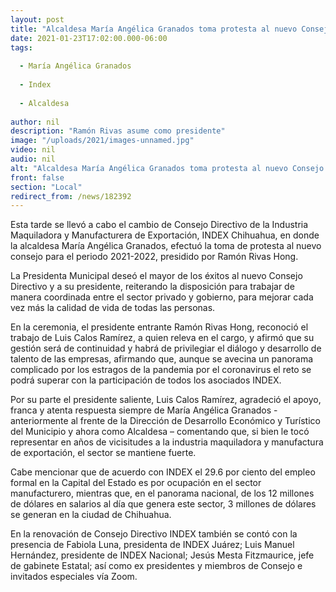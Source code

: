 ```yaml
---
layout: post
title: "Alcaldesa María Angélica Granados toma protesta al nuevo Consejo Directivo INDEX Chihuahua"
date: 2021-01-23T17:02:00.000-06:00
tags:
  
  - María Angélica Granados
  
  - Index
  
  - Alcaldesa
  
author: nil
description: "Ramón Rivas asume como presidente"
image: "/uploads/2021/images-unnamed.jpg"
video: nil
audio: nil
alt: "Alcaldesa María Angélica Granados toma protesta al nuevo Consejo Directivo INDEX Chihuahua"
front: false
section: "Local"
redirect_from: /news/182392
---
```


Esta tarde se llevó a cabo el cambio de Consejo Directivo de la Industria Maquiladora y Manufacturera de Exportación, INDEX Chihuahua, en donde la alcaldesa María Angélica Granados, efectuó la toma de protesta al nuevo consejo para el periodo 2021-2022, presidido por Ramón Rivas Hong.

La Presidenta Municipal deseó el mayor de los éxitos al nuevo Consejo Directivo y a su presidente, reiterando la disposición para trabajar de manera coordinada entre el sector privado y gobierno, para mejorar cada vez más la calidad de vida de todas las personas.

En la ceremonia, el presidente entrante Ramón Rivas Hong, reconoció el trabajo de Luis Calos Ramírez, a quien releva en el cargo, y afirmó que su gestión será de continuidad y habrá de privilegiar el diálogo y desarrollo de talento de las empresas, afirmando que, aunque se avecina un panorama complicado por los estragos de la pandemia por el coronavirus el reto se podrá superar con la participación de todos los asociados INDEX.

Por su parte el presidente saliente, Luis Calos Ramírez, agradeció el apoyo, franca y atenta respuesta siempre de María Angélica Granados - anteriormente al frente de la Dirección de Desarrollo Económico y Turístico del Municipio y ahora como Alcaldesa – comentando que, si bien le tocó representar en años de vicisitudes a la industria maquiladora y manufactura de exportación, el sector se mantiene fuerte.

Cabe mencionar que de acuerdo con INDEX el 29.6 por ciento del empleo formal en la Capital del Estado es por ocupación en el sector manufacturero, mientras que, en el panorama nacional, de los 12 millones de dólares en salarios al día que genera este sector, 3 millones de dólares se generan en la ciudad de Chihuahua.

En la renovación de Consejo Directivo INDEX también se contó con la presencia de Fabiola Luna, presidenta de INDEX Juárez; Luis Manuel Hernández, presidente de INDEX Nacional; Jesús Mesta Fitzmaurice, jefe de gabinete Estatal; así como ex presidentes y miembros de Consejo e invitados especiales vía Zoom.